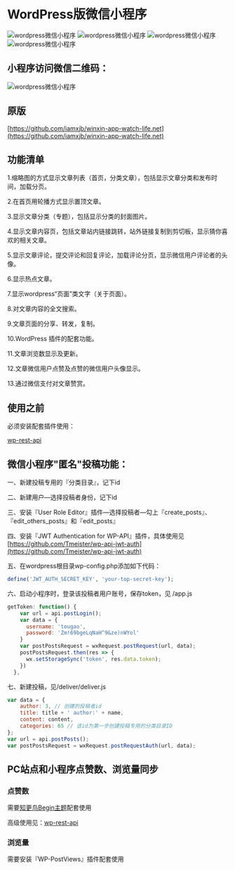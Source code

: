 # WordPress版微信小程序

![wordpress微信小程序](https://i.loli.net/2017/11/06/5a001d255e507.png)
![wordpress微信小程序](https://i.loli.net/2017/11/06/5a001d253c3d7.png)
![wordpress微信小程序](https://i.loli.net/2017/11/06/5a001d24988b5.png)
![wordpress微信小程序](https://i.loli.net/2017/11/06/5a001d2484a58.png)

## 小程序访问微信二维码：

![wordpress微信小程序](https://i.loli.net/2017/11/06/5a001aff2ef9f.jpg?imageView2/2/h/300)

## 原版

[https://github.com/iamxjb/winxin-app-watch-life.net](https://github.com/iamxjb/winxin-app-watch-life.net)

## 功能清单

1.缩略图的方式显示文章列表（首页，分类文章），包括显示文章分类和发布时间，加载分页。

2.在首页用轮播方式显示置顶文章。

3.显示文章分类（专题），包括显示分类的封面图片。

4.显示文章内容页，包括文章站内链接跳转，站外链接复制到剪切板，显示猜你喜欢的相关文章。

5.显示文章评论，提交评论和回复评论，加载评论分页，显示微信用户评论者的头像。

6.显示热点文章。

7.显示wordpress“页面”类文字（关于页面）。

8.对文章内容的全文搜索。

9.文章页面的分享、转发，复制。

10.WordPress 插件的配套功能。

11.文章浏览数显示及更新。

12.文章微信用户点赞及点赞的微信用户头像显示。

13.通过微信支付对文章赞赏。

## 使用之前

必须安装配套插件使用：

[wp-rest-api](https://github.com/zxj963577494/wp-rest-api)

## 微信小程序"匿名"投稿功能：

一、新建投稿专用的『分类目录』，记下id

二、新建用户—选择投稿者身份，记下id

三、安装『User Role Editor』插件—选择投稿者—勾上『create_posts』、『edit_others_posts』和『edit_posts』

四、安装『JWT Authentication for WP-API』插件，具体使用见[https://github.com/Tmeister/wp-api-jwt-auth](https://github.com/Tmeister/wp-api-jwt-auth)

五、在wordpress根目录wp-config.php添加如下代码：

``` php
define('JWT_AUTH_SECRET_KEY', 'your-top-secret-key');
```

六、启动小程序时，登录该投稿者用户账号，保存token，见 /app.js

``` javascript
getToken: function() {
    var url = api.postLogin();
    var data = {
      username: 'tougao',
      password: 'Zm!69bgeLqNaH^9&ze)nWYol'
    }
    var postPostsRequest = wxRequest.postRequest(url, data);
    postPostsRequest.then(res => {
      wx.setStorageSync('token', res.data.token);
    })
  },
```

七、新建投稿，见/deliver/deliver.js

``` javascript
var data = {
    author: 3, // 创建的投稿者id
    title: title + ' author:' + name,
    content: content,
    categories: 65 // 该id为第一步创建投稿专用的分类目录ID
};
var url = api.postPosts();
var postPostsRequest = wxRequest.postRequestAuth(url, data);
```

## PC站点和小程序点赞数、浏览量同步

### 点赞数

需要[知更鸟Begin主题](http://zmingcx.com/begin.html)配套使用

高级使用见：[wp-rest-api](https://github.com/zxj963577494/wp-rest-api)

### 浏览量

需要安装『WP-PostViews』插件配套使用
